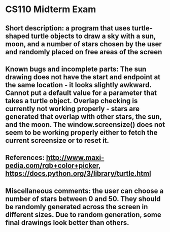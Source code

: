 # CS110 Midterm Exam
## Short description: a program that uses turtle-shaped turtle objects to draw a sky with a sun, moon, and a number of stars chosen by the user and randomly placed on free areas of the screen
## Known bugs and incomplete parts: The sun drawing does not have the start and endpoint at the same location - it looks slightly awkward. Cannot put a default value for a parameter that takes a turtle object. Overlap checking is currently not working properly - stars are generated that overlap with other stars, the sun, and the moon. The window.screensize() does not seem to be working properly either to fetch the current screensize or to reset it. 
## References: http://www.maxi-pedia.com/rgb+color+picker, https://docs.python.org/3/library/turtle.html 
## Miscellaneous comments: the user can choose a number of stars between 0 and 50. They should be randomly generated across the screen in different sizes. Due to random generation, some final drawings look better than others. 